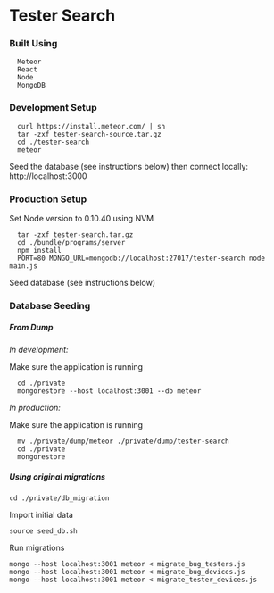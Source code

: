 # Tester Search

### Built Using
```
  Meteor
  React
  Node
  MongoDB
```
### Development Setup
```
  curl https://install.meteor.com/ | sh
  tar -zxf tester-search-source.tar.gz
  cd ./tester-search
  meteor
```  
Seed the database (see instructions below) then connect locally: http://localhost:3000
### Production Setup
  Set Node version to 0.10.40 using NVM
```  
  tar -zxf tester-search.tar.gz
  cd ./bundle/programs/server
  npm install
  PORT=80 MONGO_URL=mongodb://localhost:27017/tester-search node main.js
```
  Seed database (see instructions below)
### Database Seeding
##### From Dump
*In development:*

Make sure the application is running
```  
  cd ./private
  mongorestore --host localhost:3001 --db meteor
```
*In production:*

Make sure the application is running
```  
  mv ./private/dump/meteor ./private/dump/tester-search
  cd ./private
  mongorestore
```
##### Using original migrations
```
cd ./private/db_migration
```
Import initial data
```
source seed_db.sh
```

Run migrations
```
mongo --host localhost:3001 meteor < migrate_bug_testers.js
mongo --host localhost:3001 meteor < migrate_bug_devices.js
mongo --host localhost:3001 meteor < migrate_tester_devices.js
```
